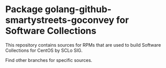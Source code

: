 # Package golang-github-smartystreets-goconvey for Software Collections

This repository contains sources for RPMs that are used
to build Software Collections for CentOS by SCLo SIG.

Find other branches for specific sources.
